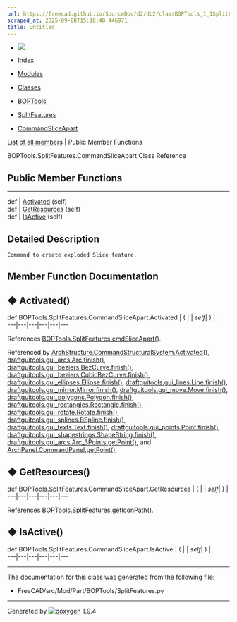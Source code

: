 ```yaml
---
url: https://freecad.github.io/SourceDoc/d2/db2/classBOPTools_1_1SplitFeatures_1_1CommandSliceApart.html
scraped_at: 2025-09-08T15:18:48.446971
title: Untitled
---
```


  * [ ![](https://www.freecad.org/svg/logo-freecad.svg) ](https://freecadweb.org "FreeCAD")
  * [Index](../../index.html "Index")
  * [Modules](../../modules.html "Modules list")
  * [Classes](../../annotated.html "Annotated list")

  * [BOPTools](../../dc/dff/namespaceBOPTools.html)
  * [SplitFeatures](../../d7/de4/namespaceBOPTools_1_1SplitFeatures.html)
  * [CommandSliceApart](../../d2/db2/classBOPTools_1_1SplitFeatures_1_1CommandSliceApart.html)

[List of all members](../../de/d61/classBOPTools_1_1SplitFeatures_1_1CommandSliceApart-members.html) | Public Member Functions

BOPTools.SplitFeatures.CommandSliceApart Class Reference

##  Public Member Functions  
  
---  
def | [Activated](../../d2/db2/classBOPTools_1_1SplitFeatures_1_1CommandSliceApart.html#a9fdd049797563a8aebd3a940b3d8f968) (self)  
def | [GetResources](../../d2/db2/classBOPTools_1_1SplitFeatures_1_1CommandSliceApart.html#a938e8fe82ab851281db1b021d428970a) (self)  
def | [IsActive](../../d2/db2/classBOPTools_1_1SplitFeatures_1_1CommandSliceApart.html#a5c1202b167af36d32639b907a8522041) (self)  
  
## Detailed Description

    
    
    Command to create exploded Slice feature.

## Member Function Documentation

## ◆ Activated()

def BOPTools.SplitFeatures.CommandSliceApart.Activated  | ( |  | _self_| ) |   
---|---|---|---|---|---  
  
References
[BOPTools.SplitFeatures.cmdSliceApart()](../../d7/de4/namespaceBOPTools_1_1SplitFeatures.html#ac38ef321c49e5a920daf20b6614cdf7a).

Referenced by
[ArchStructure.CommandStructuralSystem.Activated()](../../d7/da2/classArchStructure_1_1CommandStructuralSystem.html#ad9fb6a22ed31e00ef9c24c49d987d59c),
[draftguitools.gui_arcs.Arc.finish()](../../da/d4f/classdraftguitools_1_1gui__arcs_1_1Arc.html#a2262d966a879bfa9b71d9c699e6929b2),
[draftguitools.gui_beziers.BezCurve.finish()](../../d2/dce/classdraftguitools_1_1gui__beziers_1_1BezCurve.html#a6b4598d09cb7c1f0b06fe1b96cc9096f),
[draftguitools.gui_beziers.CubicBezCurve.finish()](../../de/d5e/classdraftguitools_1_1gui__beziers_1_1CubicBezCurve.html#abadcbdae43b1e54d516d249c71fc0991),
[draftguitools.gui_ellipses.Ellipse.finish()](../../db/d98/classdraftguitools_1_1gui__ellipses_1_1Ellipse.html#aa534628f13f8ad6effacb1fcbd76bb2a),
[draftguitools.gui_lines.Line.finish()](../../da/d8f/classdraftguitools_1_1gui__lines_1_1Line.html#a622af4e1166f892f860b86d3d1e3f053),
[draftguitools.gui_mirror.Mirror.finish()](../../d8/dbd/classdraftguitools_1_1gui__mirror_1_1Mirror.html#a73d8f0dba4d186590485bf972fa8e25d),
[draftguitools.gui_move.Move.finish()](../../d2/df5/classdraftguitools_1_1gui__move_1_1Move.html#aa2c8c371106351f316c238f67bf7accf),
[draftguitools.gui_polygons.Polygon.finish()](../../df/d3d/classdraftguitools_1_1gui__polygons_1_1Polygon.html#a06317245940b6d99d62b0823d657dcb2),
[draftguitools.gui_rectangles.Rectangle.finish()](../../dd/d46/classdraftguitools_1_1gui__rectangles_1_1Rectangle.html#a7ba174f4093affb5af55e58c804a527d),
[draftguitools.gui_rotate.Rotate.finish()](../../d5/d4b/classdraftguitools_1_1gui__rotate_1_1Rotate.html#ad60faae5b86f1d2c74f045c2291ae6dd),
[draftguitools.gui_splines.BSpline.finish()](../../d1/d3f/classdraftguitools_1_1gui__splines_1_1BSpline.html#ab00ba1111a2b9d2afcee43a0396a4cd5),
[draftguitools.gui_texts.Text.finish()](../../d1/d46/classdraftguitools_1_1gui__texts_1_1Text.html#a3fe64be64c77319af1f265609dd8e985),
[draftguitools.gui_points.Point.finish()](../../d7/dc7/classdraftguitools_1_1gui__points_1_1Point.html#ac55499c15db7b01680f41b3f3dd32477),
[draftguitools.gui_shapestrings.ShapeString.finish()](../../db/d17/classdraftguitools_1_1gui__shapestrings_1_1ShapeString.html#af7a14bf7135177bc521cfa7a9123b2bf),
[draftguitools.gui_arcs.Arc_3Points.getPoint()](../../d4/d32/classdraftguitools_1_1gui__arcs_1_1Arc__3Points.html#addd65326b504c7bf765526ef2db14321),
and
[ArchPanel.CommandPanel.getPoint()](../../d9/d86/classArchPanel_1_1CommandPanel.html#ad968284b7adc2bee10d76a20c1a4c7fb).

## ◆ GetResources()

def BOPTools.SplitFeatures.CommandSliceApart.GetResources  | ( |  | _self_| ) |   
---|---|---|---|---|---  
  
References
[BOPTools.SplitFeatures.getIconPath()](../../d7/de4/namespaceBOPTools_1_1SplitFeatures.html#a8414fc6d96bf4b7e5b6d9524b002ae03).

## ◆ IsActive()

def BOPTools.SplitFeatures.CommandSliceApart.IsActive  | ( |  | _self_| ) |   
---|---|---|---|---|---  
  
* * *

The documentation for this class was generated from the following file:

  * FreeCAD/src/Mod/Part/BOPTools/SplitFeatures.py

* * *

Generated by
[![doxygen](../../doxygen.svg)](https://www.doxygen.org/index.html) 1.9.4

